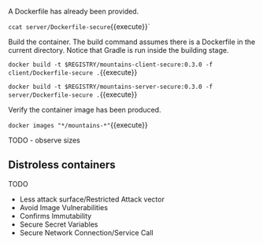 A Dockerfile has already been provided.

`ccat server/Dockerfile-secure`{{execute}}`

Build the container. The build command assumes there is a Dockerfile in the current directory. Notice that Gradle is run inside the building stage.

`docker build -t $REGISTRY/mountains-client-secure:0.3.0 -f client/Dockerfile-secure .`{{execute}}

`docker build -t $REGISTRY/mountains-server-secure:0.3.0 -f server/Dockerfile-secure .`{{execute}}

Verify the container image has been produced.

`docker images "*/mountains-*"`{{execute}}


TODO - observe sizes

## Distroless containers

TODO 

- Less attack surface/Restricted Attack vector
- Avoid Image Vulnerabilities
- Confirms Immutability
- Secure Secret Variables
- Secure Network Connection/Service Call
